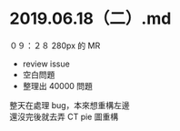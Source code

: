 # 2019.06.18（二）.md

０９：２８ 280px 的 MR  
- review issue
- 空白問題
- 整理出 40000 問題  

整天在處理 bug，本來想重構左邊  
還沒完後就去弄 CT pie 圖重構  


